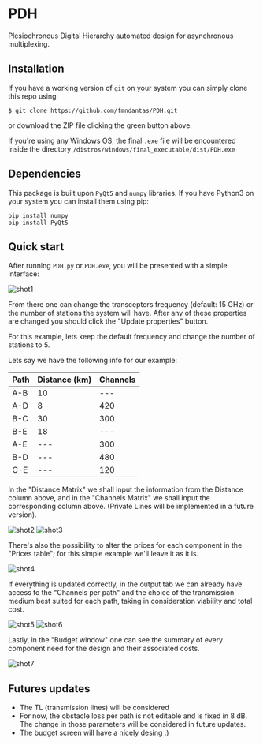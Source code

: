# PDH

Plesiochronous Digital Hierarchy automated design for asynchronous multiplexing.

## Installation

If you have a working version of `git` on your system you can simply clone this repo using

    $ git clone https://github.com/fmndantas/PDH.git

or download the ZIP file clicking the green button above.

If you're using any Windows OS, the final `.exe` file will be encountered inside the directory
```/distros/windows/final_executable/dist/PDH.exe```

## Dependencies

This package is built upon `PyQt5` and `numpy` libraries.
If you have Python3 on your system you can install them using pip:
```
pip install numpy
pip install PyQt5
```

## Quick start

After running `PDH.py` or `PDH.exe`, you will be presented
with a simple interface:

![shot1](https://github.com/fmndantas/PDH/blob/master/screenshots/shot1.png?raw=True "Title")

From there one can change the transceptors frequency (default: 15 GHz)
or the number of stations the system will have.
After any of these properties are changed you should click the
"Update properties" button.

For this example, lets keep the default frequency and change
the number of stations to 5.

Lets say we have the following info for our example:

| Path | Distance (km) | Channels |
|------|---------------|----------|
| A-B  | 10            | ---      |
| A-D  | 8             | 420      |
| B-C  | 30            | 300      |
| B-E  | 18            | ---      |
| A-E  | ---           | 300      |
| B-D  | ---           | 480      |
| C-E  | ---           | 120      |

In the "Distance Matrix" we shall input the information
from the Distance column above, and in the "Channels Matrix"
we shall input the corresponding column above. (Private Lines will
be implemented in a future version).

![shot2](https://github.com/fmndantas/PDH/blob/master/screenshots/shot2.png?raw=True "Title")
![shot3](https://github.com/fmndantas/PDH/blob/master/screenshots/shot3.png?raw=True "Title")

There's also the possibility to alter the prices for each
component in the "Prices table"; for this simple example we'll
leave it as it is.

![shot4](https://github.com/fmndantas/PDH/blob/master/screenshots/shot4.png?raw=True "Title")

If everything is updated correctly, in the output tab we
can already have access to the "Channels per path" and
the choice of the transmission medium best suited for each path,
taking in consideration viability and total cost.

![shot5](https://github.com/fmndantas/PDH/blob/master/screenshots/shot5.png?raw=True "Title")
![shot6](https://github.com/fmndantas/PDH/blob/master/screenshots/shot6.png?raw=True "Title")

Lastly, in the "Budget window" one can see the summary of every
component need for the design and their associated costs.

![shot7](https://github.com/fmndantas/PDH/blob/master/screenshots/shot7.png?raw=True "Title")

## Futures updates

* The TL (transmission lines) will be considered
* For now, the obstacle loss per path is not editable and is fixed in 8 dB. The change in those parameters will be considered in future updates.
* The budget screen will have a nicely desing :)